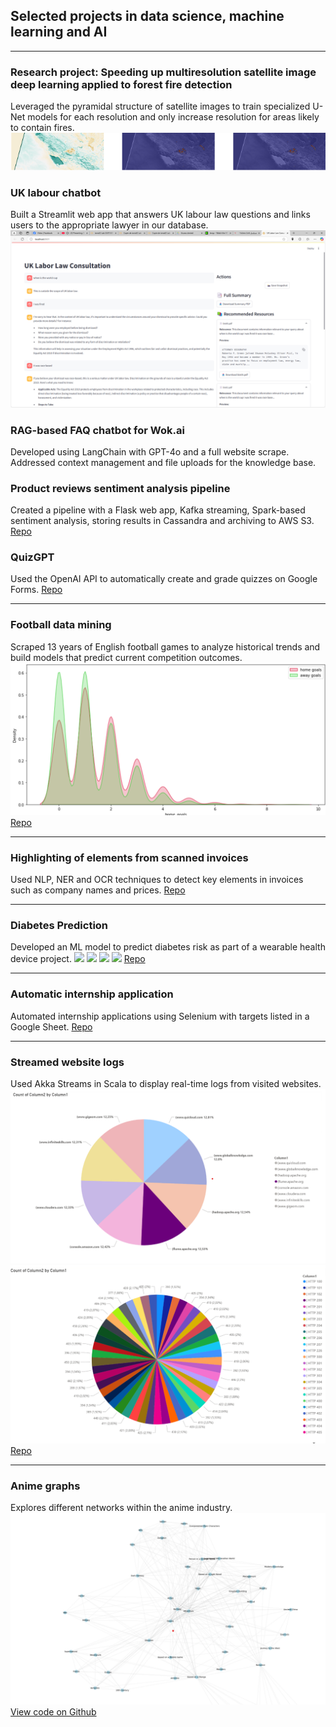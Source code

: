 ## Selected projects in data science, machine learning and AI

---

### Research project: Speeding up multiresolution satellite image deep learning applied to forest fire detection
Leveraged the pyramidal structure of satellite images to train specialized U-Net models for each resolution and only increase resolution for areas likely to contain fires.
<img src="images/image.png?raw=true"/>

### UK labour chatbot
Built a Streamlit web app that answers UK labour law questions and links users to the appropriate lawyer in our database.
<img src="images/image (1).png?raw=true"/>

### RAG-based FAQ chatbot for Wok.ai
Developed using LangChain with GPT-4o and a full website scrape. Addressed context management and file uploads for the knowledge base.

### Product reviews sentiment analysis pipeline
Created a pipeline with a Flask web app, Kafka streaming, Spark-based sentiment analysis, storing results in Cassandra and archiving to AWS S3.
[Repo](https://github.com/ach2ashes/sentiment-analysis-pipelinee)

### QuizGPT
Used the OpenAI API to automatically create and grade quizzes on Google Forms.
[Repo](https://github.com/ach2ashes/Advanced-learning)

---

### Football data mining
Scraped 13 years of English football games to analyze historical trends and build models that predict current competition outcomes.
<img src="images/Screenshot 2023-12-12 090908.png?raw=true"/>
[Repo](https://github.com/ach2ashes/Data-Mining)

---

### Highlighting of elements from scanned invoices
Used NLP, NER and OCR techniques to detect key elements in invoices such as company names and prices.
[Repo](https://github.com/ach2ashes/Internship_nlp)

---

### Diabetes Prediction
Developed an ML model to predict diabetes risk as part of a wearable health device project.
[![](https://img.shields.io/badge/Python-white?logo=Python)](#) [![](https://img.shields.io/badge/MongoDB-white?logo=mongodb)](#) [![](https://img.shields.io/badge/Scrapy-white?logo=scrapy)](#) [![](https://img.shields.io/badge/Bash-white?logo=GNUbash)](#)
[Repo](https://github.com/ach2ashes/Diabetes-Prediction)

---

### Automatic internship application
Automated internship applications using Selenium with targets listed in a Google Sheet.
[Repo](https://github.com/ach2ashes/Email-Automation)

---

### Streamed website logs
Used Akka Streams in Scala to display real-time logs from visited websites.
<img src="images/Screenshot 2023-12-12 095339.png?raw=true"/>
<img src="images/Screenshot 2023-12-12 095312.png?raw=true"/>
[Repo](https://github.com/ach2ashes/Scala-akka-stream-project)

---

### Anime graphs
Explores different networks within the anime industry.
<img src="images/Screenshot 2023-12-12 093635.png?raw=true"/>
[View code on Github](https://github.com/ach2ashes/Anime_graph)
